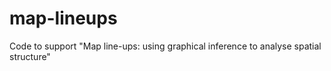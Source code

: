 # map-lineups
Code to support "Map line-ups: using graphical inference to analyse spatial structure"
